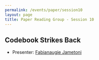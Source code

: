 ```yaml
---
permalink: /events/paper/session10
layout: page
title: Paper Reading Group - Session 10
---
```


## Codebook Strikes Back

- Presenter: [Fabianaugie Jametoni](https://www.linkedin.com/in/fabianaugie-jametoni-7ab1301b0/)
